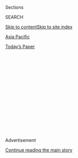 <div id="app">

<div>

<div>

<div>

<div class="NYTAppHideMasthead css-1q2w90k e1suatyy0">

<div class="section css-ui9rw0 e1suatyy2">

<div class="css-eph4ug er09x8g0">

<div class="css-6n7j50">

</div>

<span class="css-1dv1kvn">Sections</span>

<div class="css-10488qs">

<span class="css-1dv1kvn">SEARCH</span>

</div>

[Skip to content](#site-content)[Skip to site index](#site-index)

</div>

<div id="masthead-section-label" class="css-1wr3we4 eaxe0e00">

[Asia
Pacific](https://www.nytimes.com/section/world/asia)

</div>

<div class="css-10698na e1huz5gh0">

</div>

</div>

<div id="masthead-bar-one" class="section hasLinks css-15hmgas e1csuq9d3">

<div class="css-uqyvli e1csuq9d0">

</div>

<div class="css-1uqjmks e1csuq9d1">

</div>

<div class="css-9e9ivx">

[](https://myaccount.nytimes.com/auth/login?response_type=cookie&client_id=vi)

</div>

<div class="css-1bvtpon e1csuq9d2">

[Today’s
Paper](https://www.nytimes.com/section/todayspaper)

</div>

</div>

</div>

</div>

<div data-aria-hidden="false">

<div id="site-content" data-role="main">

<div>

<div class="css-1aor85t" style="opacity:0.000000001;z-index:-1;visibility:hidden">

<div class="css-1hqnpie">

<div class="css-epjblv">

<span class="css-17xtcya">[Asia
Pacific](/section/world/asia)</span><span class="css-x15j1o">|</span><span class="css-fwqvlz">Worst
Clash in Decades on Disputed India-China Border Kills 20 Indian
Troops</span>

</div>

<div class="css-k008qs">

<div class="css-1iwv8en">

<span class="css-18z7m18"></span>

<div>

</div>

</div>

<span class="css-1n6z4y">https://nyti.ms/30KpacT</span>

<div class="css-1705lsu">

<div class="css-4xjgmj">

<div class="css-4skfbu" data-role="toolbar" data-aria-label="Social Media Share buttons, Save button, and Comments Panel with current comment count" data-testid="share-tools">

  - 
  - 
  - 
  - 
    
    <div class="css-6n7j50">
    
    </div>

  - 
  - 

</div>

</div>

</div>

</div>

</div>

</div>

<div id="NYT_TOP_BANNER_REGION" class="css-13pd83m">

</div>

<div id="top-wrapper" class="css-1sy8kpn">

<div id="top-slug" class="css-l9onyx">

Advertisement

</div>

[Continue reading the main
story](#after-top)

<div class="ad top-wrapper" style="text-align:center;height:100%;display:block;min-height:250px">

<div id="top" class="place-ad" data-position="top" data-size-key="top">

</div>

</div>

<div id="after-top">

</div>

</div>

<div>

<div id="sponsor-wrapper" class="css-1hyfx7x">

<div id="sponsor-slug" class="css-19vbshk">

Supported by

</div>

[Continue reading the main
story](#after-sponsor)

<div id="sponsor" class="ad sponsor-wrapper" style="text-align:center;height:100%;display:block">

</div>

<div id="after-sponsor">

</div>

</div>

<div class="css-186x18t">

</div>

<div class="css-1vkm6nb ehdk2mb0">

# Worst Clash in Decades on Disputed India-China Border Kills 20 Indian Troops

</div>

Under nationalist leaders, the nuclear-armed rivals have been
increasingly assertive toward neighbors, risking open conflict. They
have contested their Himalayan border for generations.

<div class="css-79elbk" data-testid="photoviewer-wrapper">

<div class="css-z3e15g" data-testid="photoviewer-wrapper-hidden">

</div>

<div class="css-1a48zt4 ehw59r15" data-testid="photoviewer-children">

![<span class="css-16f3y1r e13ogyst0" data-aria-hidden="true">Protesting
in Ahmedabad, India, on Tuesday after 20 Indian soldiers were killed in
a confrontation with Chinese troops along their disputed border high in
the
Himalayas.</span><span class="css-cnj6d5 e1z0qqy90" itemprop="copyrightHolder"><span class="css-1ly73wi e1tej78p0">Credit...</span><span><span>Ajit
Solanki/Associated
Press</span></span></span>](https://static01.nyt.com/images/2020/06/16/world/16india-china2/merlin_173582595_29c6957d-37f0-4340-90f5-20e2fa36dc03-articleLarge.jpg?quality=75&auto=webp&disable=upscale)

</div>

</div>

<div class="css-18e8msd">

<div class="css-otjvjh epjyd6m0">

<div class="css-nmf14i ey68jwv0" data-aria-hidden="true">

[![Jeffrey
Gettleman](https://static01.nyt.com/images/2018/10/10/multimedia/author-jeffrey-gettleman/author-jeffrey-gettleman-thumbLarge.png
"Jeffrey Gettleman")](https://www.nytimes.com/by/jeffrey-gettleman)[![Hari
Kumar](https://static01.nyt.com/images/2019/12/13/reader-center/author-hari-kumar/author-hari-kumar-thumbLarge.png
"Hari Kumar")](https://www.nytimes.com/by/hari-kumar)[![Sameer
Yasir](https://static01.nyt.com/images/2019/11/22/reader-center/author-sameer-yasir/author-sameer-yasir-thumbLarge.png
"Sameer Yasir")](https://www.nytimes.com/by/sameer-yasir)

</div>

<div class="css-1baulvz">

By [<span class="css-1baulvz" itemprop="name">Jeffrey
Gettleman</span>](https://www.nytimes.com/by/jeffrey-gettleman),
[<span class="css-1baulvz" itemprop="name">Hari
Kumar</span>](https://www.nytimes.com/by/hari-kumar) and
[<span class="css-1baulvz last-byline" itemprop="name">Sameer
Yasir</span>](https://www.nytimes.com/by/sameer-yasir)

</div>

</div>

  - 
    
    <div class="css-ld3wwf e16638kd2">
    
    Published June 16, 2020Updated June 29,
    2020
    
    </div>

  - 
    
    <div class="css-4xjgmj">
    
    <div class="css-pvvomx" data-role="toolbar" data-aria-label="Social Media Share buttons, Save button, and Comments Panel with current comment count" data-testid="share-tools">
    
      - 
      - 
      - 
      - 
        
        <div class="css-6n7j50">
        
        </div>
    
      - 
      - 
    
    </div>
    
    </div>

</div>

</div>

<div class="section meteredContent css-1r7ky0e" name="articleBody" itemprop="articleBody">

<div class="css-1fanzo5 StoryBodyCompanionColumn">

<div class="css-53u6y8">

NEW DELHI — The worst [border clash between India and
China](https://www.nytimes.com/2020/06/17/world/asia/india-china-border-clashes.html)
in more than 40 years left 20 Indian soldiers dead and dozens believed
captured, Indian officials said on Tuesday, raising tensions between
nuclear-armed rivals who have increasingly been flexing their diplomatic
and military muscle.

For the past several weeks, after [a series of
brawls](https://www.nytimes.com/2020/05/30/world/asia/india-china-border.html)
along their disputed border, China and India have been building up their
forces in the remote Galwan Valley, high up in the Himalayas.

As they dug into opposing positions, adding tinder to a long-smoldering
conflict, China took an especially muscular posture, sending in
artillery, armored personnel carriers, dump trucks and excavators. On
Monday night, a huge fight broke out between Chinese and Indian troops
in roughly the same barren area where these two nations, the world’s
most populous, had fought a war in 1962.

Military and political analysts say the two countries do not want a
further escalation — particularly India, where military forces are
nowhere near as powerful as China’s — but they may struggle to find a
way out of the conflict that does not hint at backing down.

</div>

</div>

<div class="css-1fanzo5 StoryBodyCompanionColumn">

<div class="css-53u6y8">

Both countries and their nationalist leaders, President Xi Jinping of
China and Prime Minister [Narendra
Modi](https://www.nytimes.com/2020/06/17/world/asia/india-china-border-clashes.html)
of India, have taken increasingly assertive postures that pose real
risks of the conflict spinning out of control.

“Neither PM Modi or President Xi want a war, but neither can relinquish
their territorial claims either,” said [Ashley J.
Tellis,](https://carnegieendowment.org/experts/198)a senior fellow at
the Carnegie Endowment for International Peace in Washington.

</div>

</div>

<div class="css-79elbk" data-testid="photoviewer-wrapper">

<div class="css-z3e15g" data-testid="photoviewer-wrapper-hidden">

</div>

<div class="css-1a48zt4 ehw59r15" data-testid="photoviewer-children">

![<span class="css-16f3y1r e13ogyst0" data-aria-hidden="true">An Indian
soldier near a checkpoint along the Srinagar-Leh National highway,
limiting access to the disputed Ladakh region, on
Tuesday.</span><span class="css-cnj6d5 e1z0qqy90" itemprop="copyrightHolder"><span class="css-1ly73wi e1tej78p0">Credit...</span><span>Faisal
Khan/Anadolu Agency, via Getty
Images</span></span>](https://static01.nyt.com/images/2020/06/16/world/16india-china/16india-china-articleLarge.jpg?quality=75&auto=webp&disable=upscale)

</div>

</div>

<div class="css-1fanzo5 StoryBodyCompanionColumn">

<div class="css-53u6y8">

What’s happening along the Himalayan border is an unusual kind of
warfare. As in the brawls last month, Chinese and Indian soldiers fought
fiercely without firing a shot — at least that’s what officials on both
sides contend. They say the soldiers followed their de facto border code
not to use firearms and went at each other with fists, rocks and wooden
clubs, some possibly studded with nails or wrapped in barbed wire.

At first, India’s military said only three Indian troops had been killed
in the clash, where the Ladakh region of India abuts Aksai Chin, an area
controlled by China but claimed by both countries. But late Tuesday
night, a military spokesman said that 17 other Indian soldiers had
succumbed to injuries sustained in the clash, bringing the total dead to
20.

</div>

</div>

<div class="css-1fanzo5 StoryBodyCompanionColumn">

<div class="css-53u6y8">

An Indian commander said dozens of soldiers were missing, apparently
captured by the Chinese. Indian television channels reported that
several Chinese soldiers had been killed, as well, citing high-level
Indian government sources. Chinese officials did not comment on that.

It’s not clear what India can do now. Mr. Modi and his Hindu nationalist
party have pursued a forceful foreign policy that emphasizes India’s
growing role in the world and last year, after a devastating suicide
attack that India blamed on a Pakistani terror group, Mr. Modi ordered
airstrikes on
[Pakistan](https://www.nytimes.com/2020/06/29/world/asia/pakistan-stock-exchange-shooting.html),
bringing the two countries to the brink of war.  
  
But India is in no shape to risk a war against China — especially now,
as it slips deeper into the economic and health crisis caused by the
coronavirus, which has cost the country more than 100 million
jobs.<span class="css-8l6xbc evw5hdy0"> </span>

“Whatever India might want to do it’s not in a position to do,” said
Bharat Karnad, a professor of security studies at the Center for Policy
Research at New Delhi.

“The Modi government is in a difficult position,” he said. “This is
bound to escalate.”

And, he added, “we are not prepared for this kind of escalation.”

Mr. Xi has been doubling [down on China’s territorial claims across
Asia](https://www.nytimes.com/2020/05/24/world/asia/china-hong-kong-taiwan.html),
backing up arguments with the threat of force or sometimes even the use
of force. In recent weeks, the Chinese have tightened their grip on the
semiautonomous region of Hong Kong; menaced Taiwan; and sunk a
Vietnamese fishing boat in the South China
Sea.

</div>

</div>

<div class="css-79elbk" data-testid="photoviewer-wrapper">

<div class="css-z3e15g" data-testid="photoviewer-wrapper-hidden">

</div>

<div class="css-1a48zt4 ehw59r15" data-testid="photoviewer-children">

<div class="css-1xdhyk6 erfvjey0">

<span class="css-1ly73wi e1tej78p0">Image</span>

<div class="css-zjzyr8">

<div data-testid="lazyimage-container" style="height:265.5111111111111px">

</div>

</div>

</div>

<span class="css-16f3y1r e13ogyst0" data-aria-hidden="true">China’s
leader, Xi Jinping, and Prime Minister Narendra Modi of India in
Mamallapuram, India, last
year.</span><span class="css-cnj6d5 e1z0qqy90" itemprop="copyrightHolder"><span class="css-1ly73wi e1tej78p0">Credit...</span><span>Associated
Press</span></span>

</div>

</div>

<div class="css-1fanzo5 StoryBodyCompanionColumn">

<div class="css-53u6y8">

The upshot, scholars say, is a dangerous break from the past. China and
India, with their growing ambitions and growing militaries are
increasingly bumping up against each other along their 2,100-mile
border.

</div>

</div>

<div class="css-1fanzo5 StoryBodyCompanionColumn">

<div class="css-53u6y8">

“Over the past several decades there’s been incessant confrontation
between China and India, but proudly there have been no shots fired or
deaths,” said Long Xingchun, a professor at China West Normal University
in southwest China who studies relations with India.  
  
But now, he added, neither side is as willing to compromise, raising the
risks of more fighting, even if the countries don’t actually want to go
to war.

“There was no reason for this to happen,” he said. “Unless it was a
military standoff that got out of control.”

The State Department in Washington said the United States was “closely
monitoring”<span class="css-8l6xbc evw5hdy0"> </span>the dispute. “Both
India and China have expressed a desire to de-escalate, and we support a
peaceful resolution of the current situation,” the department said in a
statement.

It’s difficult to know the exact trigger or severity of the fighting.
[The Galwan
Valley](https://www.indiatoday.in/india/story/india-china-border-faceoff-exclusive-maps-pangong-tso-ladakh-galwan-1688727-2020-06-13)
is a rocky, icy, inhospitable slice of the Himalayas, off-limits to all
but a few lonely herdsmen and Indian and Chinese troops. Each side was
quick to blame the other for violence along the Line of Actual Control,
the boundary that emerged from the 1962 war.

“The Indian military broke their promises and once again crossed the
Line of Actual Control to engage in illegal activities,” Col. Zhang
Shuili, a Chinese military spokesman, said [in a
statement](http://m.news.cctv.com/2020/06/16/ARTI5CoAVcHZBNXfje73CE1y200616.shtml).
“They deliberately launched a provocative assault, leading to an intense
physical clash that caused death and
injury.”

</div>

</div>

<div id="china-india-border-map" class="section interactive-content interactive-size-scoop css-1yis4ty" data-id="100000007165222">

<div class="css-17ih8de interactive-body" data-sourceid="100000007165222">

<div id="g-india_china_conflicts-box" class="ai2html">

<div id="g-india_china_conflicts-1200" class="g-artboard" style="width:1200px; height:845px;" data-aspect-ratio="1.42" data-min-width="1200">

<div style="">

</div>

![](data:image/gif;base64,R0lGODlhCgAKAIAAAB8fHwAAACH5BAEAAAAALAAAAAAKAAoAAAIIhI+py+0PYysAOw==)

<div id="g-ai0-1" class="g-disputed_label g-aiAbs" style="top:5.5621%;left:33.9829%;width:12.6667%;">

Line of
Actual

Control

</div>

<div id="g-ai0-2" class="g-country_labels g-aiAbs g-aiPointText" style="top:6.8931%;margin-top:-8.2px;left:92.5532%;margin-left:-34px;width:68px;">

CHINA

</div>

<div id="g-ai0-3" class="g-country_labels g-aiAbs g-aiPointText" style="top:9.4967%;margin-top:-8.2px;left:82.296%;margin-left:-46.5px;width:93px;">

PAKISTAN

</div>

<div id="g-ai0-4" class="g-conflict_labels g-aiAbs g-aiPointText" style="top:9.8537%;margin-top:-9.3px;left:14.4754%;margin-left:-82px;width:164px;">

Diamer Bhasha
dam

</div>

<div id="g-ai0-5" class="g-country_labels g-aiAbs g-aiPointText" style="top:11.1625%;margin-top:-10.3px;left:27.9222%;margin-left:-38px;width:76px;">

CHINA

</div>

<div id="g-ai0-6" class="g-country_labels g-aiAbs g-aiPointText" style="transform: matrix(0.9276,0.3737,-0.3737,0.9276,0,0);transform-origin: 50% 56.0629385120933%;-webkit-transform: matrix(0.9276,0.3737,-0.3737,0.9276,0,0);-webkit-transform-origin: 50% 56.0629385120933%;-ms-transform: matrix(0.9276,0.3737,-0.3737,0.9276,0,0);-ms-transform-origin: 50% 56.0629385120933%;top:12.3369%;margin-top:-8.2px;left:92.0154%;margin-left:-34.5px;width:69px;">

NEPAL

</div>

<div id="g-ai0-7" class="g-label-test g-aiAbs g-aiPointText" style="top:16.7201%;margin-top:-27.3px;left:23.0335%;margin-left:-81.5px;width:163px;">

GILGIT-

BALTISTAN

Controlled by
Pakistan

</div>

<div id="g-ai0-8" class="g-country_labels g-aiAbs g-aiPointText" style="top:16.479%;margin-top:-9.2px;left:89.6147%;margin-left:-55px;width:110px;">

Area of
detail

</div>

<div id="g-ai0-9" class="g-disputed_label g-aiAbs g-aiPointText" style="top:17.7846%;margin-top:-19.3px;left:49.4587%;width:155px;">

Disputed borders

or cease-fire
lines

</div>

<div id="g-ai0-10" class="g-country_labels g-aiAbs g-aiPointText" style="top:18.8548%;margin-top:-10.3px;left:41.2601%;margin-left:-38px;width:76px;">

CHINA

</div>

<div id="g-ai0-11" class="g-country_labels g-aiAbs g-aiPointText" style="top:21.2126%;margin-top:-8.2px;left:87.2177%;margin-left:-31.5px;width:63px;">

INDIA

</div>

<div id="g-ai0-12" class="g-conflict_labels g-aiAbs g-aiPointText" style="top:22.7531%;margin-top:-10.3px;left:37.2921%;width:119px;">

Galwan
Valley

</div>

<div id="g-ai0-13" class="g-_Layer_ g-aiAbs g-aiPointText" style="top:27.4893%;margin-top:-9.3px;left:24.26%;margin-left:-70px;width:140px;">

Controlled by
India

</div>

<div id="g-ai0-14" class="g-water_labels g-aiAbs g-aiPointText" style="top:29.4154%;margin-top:-14.6px;left:94.2305%;margin-left:-28px;width:56px;">

Bay
of

Bengal

</div>

<div id="g-ai0-15" class="g-conflict_labels g-aiAbs g-aiPointText" style="top:31.7472%;margin-top:-9.3px;left:40.7122%;width:110px;">

Pangong
Tso

</div>

<div id="g-ai0-16" class="g-water_labels g-aiAbs g-aiPointText" style="top:32.6106%;margin-top:-14.6px;left:81.8754%;margin-left:-31px;width:62px;">

Arabian

Sea

</div>

<div id="g-ai0-17" class="g-country_labels g-aiAbs g-aiPointText" style="top:33.2846%;margin-top:-18.3px;left:21.6389%;margin-left:-71px;width:142px;">

JAMMU

AND
KASHMIR

</div>

<div id="g-ai0-18" class="g-country_labels g-aiAbs g-aiPointText" style="top:32.2195%;margin-top:-9.3px;left:33.8162%;margin-left:-44.5px;width:89px;">

LADAKH

</div>

<div id="g-ai0-19" class="g-country_labels g-aiAbs g-aiPointText" style="top:38.1447%;margin-top:-10.3px;left:61.6368%;margin-left:-38px;width:76px;">

CHINA

</div>

<div id="g-ai0-20" class="g-country_labels g-aiAbs g-aiPointText" style="top:39.5649%;margin-top:-10.3px;left:42.324%;margin-left:-34.5px;width:69px;">

CHINA

</div>

<div id="g-ai0-21" class="g-country_labels g-aiAbs g-aiPointText" style="top:45.482%;margin-top:-10.3px;left:7.248%;margin-left:-53px;width:106px;">

PAKISTAN

</div>

<div id="g-ai0-22" class="g-conflict_labels g-aiAbs g-aiPointText" style="top:58.4927%;margin-top:-18.3px;left:50.6051%;margin-left:-41px;width:82px;">

Lipulekh

Pass

</div>

<div id="g-ai0-23" class="g-country_labels g-aiAbs g-aiPointText" style="top:70.5708%;margin-top:-10.3px;left:31.3018%;margin-left:-35px;width:70px;">

INDIA

</div>

<div id="g-ai0-24" class="g-conflict_labels g-aiAbs g-aiPointText" style="top:77.3093%;margin-top:-9.3px;left:90.991%;margin-left:-39.5px;width:79px;">

Naku
La

</div>

<div id="g-ai0-25" class="g-country_labels g-aiAbs g-aiPointText" style="top:79.6832%;margin-top:-10.3px;left:66.5271%;margin-left:-38.5px;width:77px;">

NEPAL

</div>

<div id="g-ai0-26" class="g-country_labels g-aiAbs g-aiPointText" style="top:86.9022%;margin-top:-10.3px;left:96.7575%;margin-left:-46.5px;width:93px;">

BHUTAN

</div>

<div id="g-ai0-27" class="g-country_labels g-aiAbs g-aiPointText" style="top:94.9494%;margin-top:-10.3px;left:2.4509%;width:93px;">

100
miles

</div>

<div id="g-ai0-28" class="g-country_labels g-aiAbs g-aiPointText" style="top:97.7897%;margin-top:-10.3px;left:93.932%;margin-left:-69.5px;width:139px;">

BANGLADESH

</div>

</div>

<div id="g-india_china_conflicts-900" class="g-artboard" style="width:900px; height:633.750000000007px;" data-aspect-ratio="1.42" data-min-width="900" data-max-width="1199">

<div style="">

</div>

![](data:image/gif;base64,R0lGODlhCgAKAIAAAB8fHwAAACH5BAEAAAAALAAAAAAKAAoAAAIIhI+py+0PYysAOw==)

<div id="g-ai1-1" class="g-disputed_label g-aiAbs" style="top:2.3669%;left:33.6819%;width:16.8889%;">

Line of
Actual

Control

</div>

<div id="g-ai1-2" class="g-conflict_labels g-aiAbs g-aiPointText" style="top:9.4302%;margin-top:-9.8px;left:14.5745%;margin-left:-82px;width:164px;">

Diamer Bhasha
dam

</div>

<div id="g-ai1-3" class="g-country_labels_copy g-aiAbs g-aiPointText" style="top:9.1909%;margin-top:-8.2px;left:90.0581%;margin-left:-34px;width:68px;">

CHINA

</div>

<div id="g-ai1-4" class="g-country_labels g-aiAbs g-aiPointText" style="top:10.8506%;margin-top:-8.8px;left:27.9905%;margin-left:-33.5px;width:67px;">

CHINA

</div>

<div id="g-ai1-5" class="g-country_labels_copy g-aiAbs g-aiPointText" style="top:12.6622%;margin-top:-8.2px;left:76.3819%;margin-left:-46.5px;width:93px;">

PAKISTAN

</div>

<div id="g-ai1-6" class="g-label-test g-aiAbs g-aiPointText" style="top:16.5093%;margin-top:-21.6px;left:23.4336%;margin-left:-67.5px;width:135px;">

GILGIT-

BALTISTAN

Controlled by
Pakistan

</div>

<div id="g-ai1-7" class="g-country_labels_copy g-aiAbs g-aiPointText" style="transform: matrix(0.9276,0.3737,-0.3737,0.9276,0,0);transform-origin: 50% 56.0627590290112%;-webkit-transform: matrix(0.9276,0.3737,-0.3737,0.9276,0,0);-webkit-transform-origin: 50% 56.0627590290112%;-ms-transform: matrix(0.9276,0.3737,-0.3737,0.9276,0,0);-ms-transform-origin: 50% 56.0627590290112%;top:16.4492%;margin-top:-8.2px;left:89.3409%;margin-left:-34.5px;width:69px;">

NEPAL

</div>

<div id="g-ai1-8" class="g-disputed_label g-aiAbs" style="top:14.8323%;left:49.1439%;width:14.3333%;">

Disputed borders

or cease-fire
lines

</div>

<div id="g-ai1-9" class="g-country_labels g-aiAbs g-aiPointText" style="top:18.5823%;margin-top:-8.8px;left:41.2666%;margin-left:-33.5px;width:67px;">

CHINA

</div>

<div id="g-ai1-10" class="g-country_labels_copy g-aiAbs g-aiPointText" style="top:21.972%;margin-top:-9.2px;left:86.1401%;margin-left:-55px;width:110px;">

Area of
detail

</div>

<div id="g-ai1-11" class="g-conflict_labels g-aiAbs g-aiPointText" style="top:22.369%;margin-top:-9.8px;left:37.2827%;width:119px;">

Galwan
Valley

</div>

<div id="g-ai1-12" class="g-_Layer_ g-aiAbs g-aiPointText" style="top:27.176%;margin-top:-7.2px;left:24.555%;margin-left:-58.5px;width:117px;">

Controlled by
India

</div>

<div id="g-ai1-13" class="g-country_labels_copy g-aiAbs g-aiPointText" style="top:28.2836%;margin-top:-8.2px;left:82.9441%;margin-left:-31.5px;width:63px;">

INDIA

</div>

<div id="g-ai1-14" class="g-conflict_labels g-aiAbs g-aiPointText" style="top:31.2053%;margin-top:-9.8px;left:40.6868%;width:110px;">

Pangong
Tso

</div>

<div id="g-ai1-15" class="g-country_labels g-aiAbs g-aiPointText" style="top:33.0421%;margin-top:-14.4px;left:22.3929%;margin-left:-59px;width:118px;">

JAMMU

AND
KASHMIR

</div>

<div id="g-ai1-16" class="g-country_labels g-aiAbs g-aiPointText" style="top:31.906%;margin-top:-7.2px;left:33.734%;margin-left:-37.5px;width:75px;">

LADAKH

</div>

<div id="g-ai1-17" class="g-country_labels g-aiAbs g-aiPointText" style="top:37.8328%;margin-top:-8.8px;left:61.5485%;margin-left:-33.5px;width:67px;">

CHINA

</div>

<div id="g-ai1-18" class="g-water_labels_copy g-aiAbs g-aiPointText" style="top:39.2204%;margin-top:-14.6px;left:92.2946%;margin-left:-28px;width:56px;">

Bay
of

Bengal

</div>

<div id="g-ai1-19" class="g-country_labels g-aiAbs g-aiPointText" style="top:39.0952%;margin-top:-8.8px;left:42.3901%;margin-left:-33.5px;width:67px;">

CHINA

</div>

<div id="g-ai1-20" class="g-water_labels_copy g-aiAbs g-aiPointText" style="top:43.4809%;margin-top:-14.6px;left:75.8211%;margin-left:-31px;width:62px;">

Arabian

Sea

</div>

<div id="g-ai1-21" class="g-country_labels g-aiAbs g-aiPointText" style="top:46.1958%;margin-top:-8.8px;left:9.8635%;margin-left:-45.5px;width:91px;">

PAKISTAN

</div>

<div id="g-ai1-22" class="g-conflict_labels g-aiAbs g-aiPointText" style="top:57.3355%;margin-top:-19.4px;left:50.7258%;margin-left:-41px;width:82px;">

Lipulekh

Pass

</div>

<div id="g-ai1-23" class="g-country_labels g-aiAbs g-aiPointText" style="top:68.4443%;margin-top:-8.8px;left:31.3513%;margin-left:-31px;width:62px;">

INDIA

</div>

<div id="g-ai1-24" class="g-conflict_labels g-aiAbs g-aiPointText" style="top:76.6491%;margin-top:-9.8px;left:90.7294%;margin-left:-39.5px;width:79px;">

Naku
La

</div>

<div id="g-ai1-25" class="g-country_labels g-aiAbs g-aiPointText" style="top:78.7007%;margin-top:-8.8px;left:66.1463%;margin-left:-34px;width:68px;">

NEPAL

</div>

<div id="g-ai1-26" class="g-country_labels g-aiAbs g-aiPointText" style="top:86.2747%;margin-top:-8.8px;left:96.391%;margin-left:-40px;width:80px;">

BHUTAN

</div>

<div id="g-ai1-27" class="g-country_labels g-aiAbs g-aiPointText" style="top:94.398%;margin-top:-8.2px;left:2.6031%;width:77px;">

100
miles

</div>

<div id="g-ai1-28" class="g-country_labels g-aiAbs g-aiPointText" style="top:97.1622%;margin-top:-8.8px;left:93.33%;margin-left:-59.5px;width:119px;">

BANGLADESH

</div>

</div>

<div id="g-india_china_conflicts-600" class="g-artboard" style="width:600px; height:422.500000000009px;" data-aspect-ratio="1.42" data-min-width="600" data-max-width="899">

<div style="">

</div>

![](data:image/gif;base64,R0lGODlhCgAKAIAAAB8fHwAAACH5BAEAAAAALAAAAAAKAAoAAAIIhI+py+0PYysAOw==)

<div id="g-ai2-1" class="g-disputed_label g-aiAbs" style="top:2.3669%;left:31.3426%;width:25.3333%;">

Line of
Actual

Control

</div>

<div id="g-ai2-2" class="g-conflict_labels g-aiAbs g-aiPointText" style="top:6.2046%;margin-top:-14.2px;left:9.8891%;margin-left:-46px;width:92px;">

Diamer

Bhasha
dam

</div>

<div id="g-ai2-3" class="g-country_labels g-aiAbs g-aiPointText" style="top:9.412%;margin-top:-8.8px;left:26.1982%;margin-left:-32px;width:64px;">

CHINA

</div>

<div id="g-ai2-4" class="g-country_labels_copy_2 g-aiAbs g-aiPointText" style="top:9.7491%;margin-top:-6.2px;left:90.4451%;margin-left:-27px;width:54px;">

CHINA

</div>

<div id="g-ai2-5" class="g-country_labels g-aiAbs g-aiPointText" style="top:15.5332%;margin-top:-21.6px;left:18.5432%;margin-left:-67.5px;width:135px;">

GILGIT-

BALTISTAN

Controlled by
Pakistan

</div>

<div id="g-ai2-6" class="g-country_labels_copy_2 g-aiAbs g-aiPointText" style="top:12.826%;margin-top:-6.2px;left:76.3589%;margin-left:-35.5px;width:71px;">

PAKISTAN

</div>

<div id="g-ai2-7" class="g-disputed_label g-aiAbs g-aiPointText" style="top:17.7548%;margin-top:-16px;left:48.9338%;width:124px;">

Disputed borders

or cease-fire
lines

</div>

<div id="g-ai2-8" class="g-country_labels_copy_2 g-aiAbs g-aiPointText" style="transform: matrix(0.9276,0.3737,-0.3737,0.9276,0,0);transform-origin: 50% 58.0776208882228%;-webkit-transform: matrix(0.9276,0.3737,-0.3737,0.9276,0,0);-webkit-transform-origin: 50% 58.0776208882228%;-ms-transform: matrix(0.9276,0.3737,-0.3737,0.9276,0,0);-ms-transform-origin: 50% 58.0776208882228%;top:17.0864%;margin-top:-6.2px;left:89.7579%;margin-left:-27.5px;width:55px;">

NEPAL

</div>

<div id="g-ai2-9" class="g-country_labels g-aiAbs g-aiPointText" style="top:18.4061%;margin-top:-8.8px;left:40.0124%;margin-left:-32px;width:64px;">

CHINA

</div>

<div id="g-ai2-10" class="g-country_labels_copy_2 g-aiAbs g-aiPointText" style="top:22.7726%;margin-top:-8.2px;left:86.0954%;margin-left:-49px;width:98px;">

Area of
detail

</div>

<div id="g-ai2-11" class="g-conflict_labels g-aiAbs g-aiPointText" style="top:22.7726%;margin-top:-8.2px;left:35.7167%;width:100px;">

Galwan
Valley

</div>

<div id="g-ai2-12" class="g-_Layer_ g-aiAbs g-aiPointText" style="top:27.0362%;margin-top:-7.2px;left:21.6658%;margin-left:-58.5px;width:117px;">

Controlled by
India

</div>

<div id="g-ai2-13" class="g-country_labels_copy_2 g-aiAbs g-aiPointText" style="top:28.684%;margin-top:-6.2px;left:82.9425%;margin-left:-25px;width:50px;">

INDIA

</div>

<div id="g-ai2-14" class="g-country_labels g-aiAbs g-aiPointText" style="top:32.2377%;margin-top:-7.2px;left:31.0396%;margin-left:-37.5px;width:75px;">

LADAKH

</div>

<div id="g-ai2-15" class="g-country_labels g-aiAbs g-aiPointText" style="top:34.1785%;margin-top:-14.4px;left:17.4641%;margin-left:-59px;width:118px;">

JAMMU

AND
KASHMIR

</div>

<div id="g-ai2-16" class="g-conflict_labels g-aiAbs g-aiPointText" style="top:33.1868%;margin-top:-8.2px;left:39.5578%;width:94px;">

Pangong
Tso

</div>

<div id="g-ai2-17" class="g-water_labels_copy_2 g-aiAbs g-aiPointText" style="top:40.3082%;margin-top:-10.3px;left:92.4214%;margin-left:-22.5px;width:45px;">

Bay
of

Bengal

</div>

<div id="g-ai2-18" class="g-country_labels g-aiAbs g-aiPointText" style="top:40.4179%;margin-top:-8.8px;left:56.7345%;margin-left:-32px;width:64px;">

CHINA

</div>

<div id="g-ai2-19" class="g-country_labels g-aiAbs g-aiPointText" style="top:41.7153%;margin-top:-8.2px;left:41.2759%;margin-left:-30.5px;width:61px;">

CHINA

</div>

<div id="g-ai2-20" class="g-water_labels_copy_2 g-aiAbs g-aiPointText" style="top:44.5686%;margin-top:-10.3px;left:75.4598%;margin-left:-24.5px;width:49px;">

Arabian

Sea

</div>

<div id="g-ai2-21" class="g-country_labels g-aiAbs g-aiPointText" style="top:45.8617%;margin-top:-8.8px;left:6.7117%;margin-left:-43px;width:86px;">

PAKISTAN

</div>

<div id="g-ai2-22" class="g-conflict_labels g-aiAbs g-aiPointText" style="top:62.2519%;margin-top:-16px;left:50.7368%;margin-left:-35.5px;width:71px;">

Lipulekh

Pass

</div>

<div id="g-ai2-23" class="g-country_labels g-aiAbs g-aiPointText" style="top:74.7374%;margin-top:-8.8px;left:28.3235%;margin-left:-29.5px;width:59px;">

INDIA

</div>

<div id="g-ai2-24" class="g-conflict_labels g-aiAbs g-aiPointText" style="top:83.1277%;margin-top:-8.2px;left:94.3305%;margin-left:-34px;width:68px;">

Naku
La

</div>

<div id="g-ai2-25" class="g-country_labels g-aiAbs g-aiPointText" style="top:86.8084%;margin-top:-8.8px;left:68.5866%;margin-left:-32.5px;width:65px;">

NEPAL

</div>

<div id="g-ai2-26" class="g-country_labels g-aiAbs g-aiPointText" style="top:94.7285%;margin-top:-7.2px;left:2.0101%;width:72px;">

100
miles

</div>

</div>

<div id="g-india_china_conflicts-460" class="g-artboard" style="width:460px; height:428.451402361268px;" data-aspect-ratio="1.074" data-min-width="460" data-max-width="599">

<div style="">

</div>

![](data:image/gif;base64,R0lGODlhCgAKAIAAAB8fHwAAACH5BAEAAAAALAAAAAAKAAoAAAIIhI+py+0PYysAOw==)

<div id="g-ai3-1" class="g-disputed_label g-aiAbs" style="top:2.334%;left:28.9781%;width:33.0435%;">

Line of
Actual

Control

</div>

<div id="g-ai3-2" class="g-country_labels_copy_3 g-aiAbs g-aiPointText" style="top:6.1216%;margin-top:-7.2px;left:90.6167%;margin-left:-32px;width:64px;">

CHINA

</div>

<div id="g-ai3-3" class="g-country_labels g-aiAbs g-aiPointText" style="top:8.5678%;margin-top:-6.7px;left:22.1925%;margin-left:-26.5px;width:53px;">

CHINA

</div>

<div id="g-ai3-4" class="g-country_labels g-aiAbs" style="top:9.3359%;left:16.4909%;margin-left:-13.2609%;width:26.5217%;">

GILGIT-

BALTISTAN

Controlled by
Pakistan

</div>

<div id="g-ai3-5" class="g-key_numbers g-aiAbs g-aiPointText" style="top:12.8832%;margin-top:-7.2px;left:6.3485%;width:29px;">

1

</div>

<div id="g-ai3-6" class="g-disputed_label g-aiAbs g-aiPointText" style="bottom:81.1812%;left:47.921%;width:116px;">

Disputed borders

or cease-fire
lines

</div>

<div id="g-ai3-7" class="g-country_labels_copy_3 g-aiAbs g-aiPointText" style="top:16.1508%;margin-top:-7.2px;left:86.893%;margin-left:-46px;width:92px;">

Area of
detail

</div>

<div id="g-ai3-8" class="g-country_labels g-aiAbs g-aiPointText" style="top:16.27%;margin-top:-6.7px;left:38.0843%;margin-left:-26.5px;width:53px;">

CHINA

</div>

<div id="g-ai3-9" class="g-key_numbers g-aiAbs g-aiPointText" style="top:19.4184%;margin-top:-7.2px;left:32.5391%;width:29px;">

2

</div>

<div id="g-ai3-10" class="g-country_labels_copy_3 g-aiAbs g-aiPointText" style="top:21.7593%;margin-top:-7.2px;left:83.8665%;margin-left:-30px;width:60px;">

INDIA

</div>

<div id="g-ai3-11" class="g-_Layer_ g-aiAbs g-aiPointText" style="top:23.1598%;margin-top:-7.2px;left:20.6511%;margin-left:-58.5px;width:117px;">

Controlled by
India

</div>

<div id="g-ai3-12" class="g-country_labels g-aiAbs g-aiPointText" style="top:27.3553%;margin-top:-7.2px;left:28.7473%;margin-left:-37.5px;width:75px;">

LADAKH

</div>

<div id="g-ai3-13" class="g-key_numbers g-aiAbs g-aiPointText" style="top:27.5873%;margin-top:-7.2px;left:35.8214%;width:29px;">

3

</div>

<div id="g-ai3-14" class="g-country_labels g-aiAbs g-aiPointText" style="top:29.2692%;margin-top:-14.4px;left:14.301%;margin-left:-59px;width:118px;">

JAMMU

AND
KASHMIR

</div>

<div id="g-ai3-15" class="g-water_labels_copy_3 g-aiAbs g-aiPointText" style="top:28.553%;margin-top:-7.3px;left:92.9868%;margin-left:-19.5px;width:39px;">

Bay
of

Bengal

</div>

<div id="g-ai3-16" class="g-water_labels_copy_3 g-aiAbs g-aiPointText" style="top:31.8206%;margin-top:-7.3px;left:76.7353%;margin-left:-21px;width:42px;">

Arabian

Sea

</div>

<div id="g-ai3-17" class="g-country_labels g-aiAbs g-aiPointText" style="top:33.0747%;margin-top:-6.7px;left:61.5775%;margin-left:-26.5px;width:53px;">

CHINA

</div>

<div id="g-ai3-18" class="g-country_labels g-aiAbs g-aiPointText" style="top:34.2417%;margin-top:-6.7px;left:39.3857%;margin-left:-26.5px;width:53px;">

CHINA

</div>

<div id="g-ai3-19" class="g-country_labels g-aiAbs g-aiPointText" style="top:37.7427%;margin-top:-6.7px;left:6.356%;margin-left:-34.5px;width:69px;">

PAKISTAN

</div>

<div id="g-ai3-20" class="g-key_numbers g-aiAbs g-aiPointText" style="top:53.2612%;margin-top:-7.2px;left:48.3365%;width:29px;">

4

</div>

<div id="g-ai3-21" class="g-country_labels g-aiAbs g-aiPointText" style="top:59.9155%;margin-top:-6.7px;left:26.0776%;margin-left:-24.5px;width:49px;">

INDIA

</div>

<div id="g-ai3-22" class="g-key_numbers g-aiAbs g-aiPointText" style="top:69.1323%;margin-top:-7.2px;left:94.6011%;width:29px;">

5

</div>

<div id="g-ai3-23" class="g-country_labels g-aiAbs g-aiPointText" style="top:70.1851%;margin-top:-6.7px;left:67.3318%;margin-left:-26.5px;width:53px;">

NEPAL

</div>

<div id="g-ai3-24" class="g-scale g-aiAbs g-aiPointText" style="top:72.6402%;margin-top:-7.2px;left:7.7477%;margin-left:-36px;width:72px;">

100
miles

</div>

<div id="g-ai3-25" class="g-key_numbers g-aiAbs g-aiPointText" style="top:84.0698%;margin-top:-7.2px;left:7.2354%;margin-left:-14.5px;width:29px;">

1

</div>

<div id="g-ai3-26" class="g-key_numbers g-aiAbs g-aiPointText" style="top:84.0698%;margin-top:-7.2px;left:26.3659%;margin-left:-14.5px;width:29px;">

2

</div>

<div id="g-ai3-27" class="g-key_numbers g-aiAbs g-aiPointText" style="top:84.0698%;margin-top:-7.2px;left:45.4963%;margin-left:-14.5px;width:29px;">

3

</div>

<div id="g-ai3-28" class="g-key_numbers g-aiAbs g-aiPointText" style="top:84.0698%;margin-top:-7.2px;left:64.6268%;margin-left:-14.5px;width:29px;">

4

</div>

<div id="g-ai3-29" class="g-key_numbers g-aiAbs g-aiPointText" style="top:84.0698%;margin-top:-7.2px;left:83.7572%;margin-left:-14.5px;width:29px;">

5

</div>

<div id="g-ai3-30" class="g-number_markers g-aiAbs" style="top:87.2911%;left:5.4433%;width:18.0435%;">

Diamer Bhasha
dam

</div>

<div id="g-ai3-31" class="g-number_markers g-aiAbs" style="top:87.2911%;left:24.1643%;width:13.0435%;">

Galwan
Valley

</div>

<div id="g-ai3-32" class="g-number_markers g-aiAbs" style="top:87.2911%;left:43.3834%;width:11.5217%;">

Pangong
Tso

</div>

<div id="g-ai3-33" class="g-number_markers g-aiAbs" style="top:87.2911%;left:62.5599%;width:15.4348%;">

Lipulekh
Pass

</div>

<div id="g-ai3-34" class="g-number_markers g-aiAbs" style="top:87.2911%;left:81.9268%;width:10%;">

Naku
La

</div>

</div>

<div id="g-india_china_conflicts-330" class="g-artboard" style="max-width: 280px;max-height: 681px" data-aspect-ratio="0.411" data-min-width="0" data-max-width="459">

<div style="padding: 0 0 243.0652% 0;">

</div>

![](data:image/gif;base64,R0lGODlhCgAKAIAAAB8fHwAAACH5BAEAAAAALAAAAAAKAAoAAAIIhI+py+0PYysAOw==)

<div id="g-ai4-1" class="g-country_labels g-aiAbs g-aiPointText" style="top:1.8937%;margin-top:-6.2px;left:27.5637%;width:50px;">

CHINA

</div>

<div id="g-ai4-2" class="g-disputed_label g-aiAbs g-aiPointText" style="bottom:94.2563%;left:50.9604%;width:116px;">

Disputed borders

or cease-fire
lines

</div>

<div id="g-ai4-3" class="g-key_numbers g-aiAbs g-aiPointText" style="top:4.0142%;margin-top:-7.2px;left:7.2495%;width:29px;">

1

</div>

<div id="g-ai4-4" class="g-label-test g-aiAbs" style="top:3.8648%;left:18.1479%;margin-left:-10.303%;width:20.6061%;">

Ctrl. by
Pakistan

</div>

<div id="g-ai4-5" class="g-country_labels g-aiAbs g-aiPointText" style="top:5.2598%;margin-top:-6.2px;left:38.9315%;margin-left:-25px;width:50px;">

CHINA

</div>

<div id="g-ai4-6" class="g-key_numbers g-aiAbs g-aiPointText" style="top:7.5049%;margin-top:-7.2px;left:31.5197%;width:29px;">

2

</div>

<div id="g-ai4-7" class="g-key_numbers g-aiAbs g-aiPointText" style="top:10.123%;margin-top:-7.2px;left:37.4241%;margin-left:-14.5px;width:29px;">

3

</div>

<div id="g-ai4-8" class="g-label-test g-aiAbs" style="top:9.7243%;left:22.3218%;margin-left:-13.0303%;width:26.0606%;">

Ctrl. by
India

</div>

<div id="g-ai4-9" class="g-country_labels g-aiAbs g-aiPointText" style="top:12.366%;margin-top:-6.2px;left:63.1831%;margin-left:-25px;width:50px;">

CHINA

</div>

<div id="g-ai4-10" class="g-country_labels g-aiAbs g-aiPointText" style="top:12.7401%;margin-top:-6.2px;left:40.5612%;margin-left:-25px;width:50px;">

CHINA

</div>

<div id="g-ai4-11" class="g-country_labels g-aiAbs g-aiPointText" style="top:13.9868%;margin-top:-6.2px;left:8.4639%;margin-left:-32.5px;width:65px;">

PAKISTAN

</div>

<div id="g-ai4-12" class="g-key_numbers g-aiAbs g-aiPointText" style="top:20.5953%;margin-top:-7.2px;left:50.172%;margin-left:-14.5px;width:29px;">

4

</div>

<div id="g-ai4-13" class="g-country_labels g-aiAbs g-aiPointText" style="top:22.7137%;margin-top:-6.2px;left:26.9378%;margin-left:-23px;width:46px;">

INDIA

</div>

<div id="g-ai4-14" class="g-country_labels g-aiAbs g-aiPointText" style="top:26.2045%;margin-top:-6.2px;left:69.1783%;margin-left:-25.5px;width:51px;">

NEPAL

</div>

<div id="g-ai4-15" class="g-key_numbers g-aiAbs g-aiPointText" style="top:26.5795%;margin-top:-7.2px;left:96.9467%;margin-left:-14.5px;width:29px;">

5

</div>

<div id="g-ai4-16" class="g-scale g-aiAbs g-aiPointText" style="top:30.1939%;margin-top:-6.2px;left:9.2819%;margin-left:-32px;width:64px;">

100
miles

</div>

<div id="g-ai4-17" class="g-key_numbers g-aiAbs g-aiPointText" style="top:35.9298%;margin-top:-7.2px;left:3.0733%;margin-left:-14.5px;width:29px;">

1

</div>

<div id="g-ai4-18" class="g-key_numbers g-aiAbs g-aiPointText" style="top:35.9298%;margin-top:-7.2px;left:24.7142%;margin-left:-14.5px;width:29px;">

2

</div>

<div id="g-ai4-19" class="g-key_numbers g-aiAbs g-aiPointText" style="top:35.9298%;margin-top:-7.2px;left:44.7693%;margin-left:-14.5px;width:29px;">

3

</div>

<div id="g-ai4-20" class="g-key_numbers g-aiAbs g-aiPointText" style="top:35.9298%;margin-top:-7.2px;left:67.8543%;margin-left:-14.5px;width:29px;">

4

</div>

<div id="g-ai4-21" class="g-key_numbers g-aiAbs g-aiPointText" style="top:35.9298%;margin-top:-7.2px;left:90.9521%;margin-left:-14.5px;width:29px;">

5

</div>

<div id="g-ai4-22" class="g-number_markers g-aiAbs" style="top:37.7751%;left:0.5752%;width:18.7879%;">

Diamer Bhasha
dam

</div>

<div id="g-ai4-23" class="g-number_markers g-aiAbs" style="top:37.7751%;left:21.6455%;width:18.1818%;">

Galwan
Valley

</div>

<div id="g-ai4-24" class="g-number_markers g-aiAbs" style="top:37.7751%;left:41.8241%;width:16.0606%;">

Pangong
Tso

</div>

<div id="g-ai4-25" class="g-number_markers g-aiAbs" style="top:37.7751%;left:64.9735%;width:21.5152%;">

Lipulekh
Pass

</div>

<div id="g-ai4-26" class="g-number_markers g-aiAbs" style="top:37.7751%;left:88.4007%;width:9.3939%;">

Naku
La

</div>

<div id="g-ai4-27" class="g-country_labels_copy_4 g-aiAbs g-aiPointText" style="top:57.1945%;margin-top:-8.8px;left:64.6071%;margin-left:-36px;width:72px;">

CHINA

</div>

<div id="g-ai4-28" class="g-country_labels_copy_4 g-aiAbs g-aiPointText" style="top:60.6853%;margin-top:-8.8px;left:14.4097%;margin-left:-49.5px;width:99px;">

PAKISTAN

</div>

<div id="g-ai4-29" class="g-country_labels_copy_4 g-aiAbs g-aiPointText" style="transform: matrix(0.9276,0.3737,-0.3737,0.9276,0,0);transform-origin: 50% 55.7037820976996%;-webkit-transform: matrix(0.9276,0.3737,-0.3737,0.9276,0,0);-webkit-transform-origin: 50% 55.7037820976996%;-ms-transform: matrix(0.9276,0.3737,-0.3737,0.9276,0,0);-ms-transform-origin: 50% 55.7037820976996%;top:64.5501%;margin-top:-8.8px;left:62.0038%;margin-left:-36.5px;width:73px;">

NEPAL

</div>

<div id="g-ai4-30" class="g-country_labels_copy_4 g-aiAbs g-aiPointText" style="top:70.16%;margin-top:-9.8px;left:50.9196%;margin-left:-58px;width:116px;">

Area of
detail

</div>

<div id="g-ai4-31" class="g-country_labels_copy_4 g-aiAbs g-aiPointText" style="top:76.3937%;margin-top:-8.8px;left:39.8163%;margin-left:-33.5px;width:67px;">

INDIA

</div>

<div id="g-ai4-32" class="g-water_labels_copy_4 g-aiAbs g-aiPointText" style="top:87.3785%;margin-top:-18.9px;left:72.4785%;margin-left:-33px;width:66px;">

Bay
of

Bengal

</div>

<div id="g-ai4-33" class="g-water_labels_copy_4 g-aiAbs g-aiPointText" style="top:91.7419%;margin-top:-18.9px;left:14.8051%;margin-left:-36.5px;width:73px;">

Arabian

Sea

</div>

</div>

</div>

</div>

Source: Satellite image via Microsoft Corporation Earthstar Geographics

By Jugal K. Patel

</div>

<div class="css-1fanzo5 StoryBodyCompanionColumn">

<div class="css-53u6y8">

An Indian military official said the clash started during a meeting
attended by hundreds of soldiers on both sides who had come together
along the border to discuss efforts to de-escalate tensions. For the
past week, Indian military officials had been reassuring the Indian
public that the border was calming down and that they were having
productive talks with the Chinese, through diplomatic and military
channels.

</div>

</div>

<div class="css-1fanzo5 StoryBodyCompanionColumn">

<div class="css-53u6y8">

But, according to the Indians, Chinese officers insulted them at the
meeting on Monday night, which triggered a fight between soldiers that
quickly spiraled into a major melee.

“A violent face-off happened as a result of an attempt by the Chinese
side to unilaterally change the status quo,” said a statement from
Anurag Srivastava, an Indian government spokesman. “Both sides suffered
casualties that could have been avoided had the agreement at the higher
level been scrupulously followed by the Chinese side.”

China and India said Tuesday they were committed to resolving their
differences through dialogue, but again, it wasn’t clear if the military
commanders along the border were standing down or gearing up.

</div>

</div>

<div>

</div>

<div class="css-1fanzo5 StoryBodyCompanionColumn">

<div class="css-53u6y8">

Also, if brawls in May were any indication, the casualties from Monday
may end up higher than reported. The clashes in May, which erupted at
several border points, were first reported as minor. Only weeks later
was it revealed that Chinese and Indian soldiers had been briefly
captured and some beaten so badly they required airlifting to hospitals
hundreds of miles away.

Both countries run patrols along the disputed border and the soldiers
are under strict orders not to shoot but that doesn’t stop them from
throwing rocks. Or fighting with crude weapons.

“This was an incident waiting to happen,” said H.S. Panag, a retired
Indian general, of the latest fighting.

</div>

</div>

<div class="css-1fanzo5 StoryBodyCompanionColumn">

<div class="css-53u6y8">

The surge in violence is a product of the protracted dispute between
India and China over the precise location of their jagged Himalayan
border, which cuts through a desolate landscape home to few people or
resources that would be easy to extract. Both sides maintain
high-elevation military installations facing each other, and armed
skirmishes continued through the late 1960s and
mid-70s.

</div>

</div>

<div class="css-79elbk" data-testid="photoviewer-wrapper">

<div class="css-z3e15g" data-testid="photoviewer-wrapper-hidden">

</div>

<div class="css-1a48zt4 ehw59r15" data-testid="photoviewer-children">

<div class="css-1xdhyk6 erfvjey0">

<span class="css-1ly73wi e1tej78p0">Image</span>

<div class="css-zjzyr8">

<div data-testid="lazyimage-container" style="height:289.35555555555555px">

</div>

</div>

</div>

<span class="css-16f3y1r e13ogyst0" data-aria-hidden="true">Crowds
lining the streets to watch as Indian troops drive through the Ladakh
region during border clashes between India and China in
1962.</span><span class="css-cnj6d5 e1z0qqy90" itemprop="copyrightHolder"><span class="css-1ly73wi e1tej78p0">Credit...</span><span>Radloff/Hulton
Archive, via Getty Images</span></span>

</div>

</div>

<div class="css-1fanzo5 StoryBodyCompanionColumn">

<div class="css-53u6y8">

The spark for the recent tensions seemed to have been a road to a remote
air force base that the Indian Army is building through the Galwan
Valley. Military analysts say that the road is fully within Indian
territory but that the Chinese are determined to frustrate India’s
efforts to upgrade its military positions.

And the wider backdrop is that India and China have been competing for
influence on many fronts across South Asia.

Several countries, such as Nepal and Sri Lanka, that were once reliable
Indian allies have recently tilted toward China, wooed by Chinese
investment. And Pakistan, India’s archenemy, is now fully aligned with
China, working hand in hand with the Chinese military.

But that doesn’t necessarily mean that the China-India relationship will
worsen. Mr. Modi and Mr. Xi have held [several friendly summit
meetings](https://www.nytimes.com/2019/10/11/world/asia/narendra-modi-xi-jinping-india-china.html).

And last year China helped Mr. Modi during his re-election campaign by
agreeing to a United Nations resolution that designated Masood Azhar, a
Pakistani militant, as a global terrorist. China had refused to do this
for a long time but after determined lobbying by India and others,
[China<span class="css-8l6xbc evw5hdy0">
</span>relented](https://www.lowyinstitute.org/the-interpreter/masood-azhar-global-terrorist-and-implications-pakistan),
handing Mr. Modi a diplomatic victory at a crucial time.

</div>

</div>

<div class="css-1fanzo5 StoryBodyCompanionColumn">

<div class="css-53u6y8">

But then India did something that aggravated China. A few months after
Mr. Modi won a landslide election, his home minister, Amit Shah, [vowed
to take back Aksai
Chin](https://economictimes.indiatimes.com/news/politics-and-nation/pok-aksai-chin-part-of-jammu-and-kashmir-will-sacrifice-our-lives-for-it-amit-shah-in-lok-sabha/videoshow/70550153.cms?from=mdr).
During a speech in Parliament about the disputed region of Kashmir, Mr.
Shah said that Aksai Chin and all of Kashmir belonged to India and India
would “sacrifice life for this.”

Analysts say the Aksai Chin issue, along with India’s warming relations
with the United States, have become irritants to China, which may now be
using its military to harass India as payback.

Amber Wang contributed research from Beijing.

</div>

</div>

<div>

</div>

</div>

<div>

</div>

<div>

</div>

<div>

</div>

<div>

<div id="bottom-wrapper" class="css-1ede5it">

<div id="bottom-slug" class="css-l9onyx">

Advertisement

</div>

[Continue reading the main
story](#after-bottom)

<div id="bottom" class="ad bottom-wrapper" style="text-align:center;height:100%;display:block;min-height:90px">

</div>

<div id="after-bottom">

</div>

</div>

</div>

</div>

</div>

## Site Index

<div>

</div>

## Site Information Navigation

  - [© <span>2020</span> <span>The New York Times
    Company</span>](https://help.nytimes.com/hc/en-us/articles/115014792127-Copyright-notice)

<!-- end list -->

  - [NYTCo](https://www.nytco.com/)
  - [Contact
    Us](https://help.nytimes.com/hc/en-us/articles/115015385887-Contact-Us)
  - [Work with us](https://www.nytco.com/careers/)
  - [Advertise](https://nytmediakit.com/)
  - [T Brand Studio](http://www.tbrandstudio.com/)
  - [Your Ad
    Choices](https://www.nytimes.com/privacy/cookie-policy#how-do-i-manage-trackers)
  - [Privacy](https://www.nytimes.com/privacy)
  - [Terms of
    Service](https://help.nytimes.com/hc/en-us/articles/115014893428-Terms-of-service)
  - [Terms of
    Sale](https://help.nytimes.com/hc/en-us/articles/115014893968-Terms-of-sale)
  - [Site
    Map](https://spiderbites.nytimes.com)
  - [Help](https://help.nytimes.com/hc/en-us)
  - [Subscriptions](https://www.nytimes.com/subscription?campaignId=37WXW)

</div>

</div>

</div>

</div>
